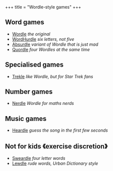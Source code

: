 +++
title = "Wordle-style games"
+++

## Word games

* [Wordle][wordle] *the original*
* [WordHurdle][wordhurdle] *six letters, not five*
* [Absurdle][absurdle] *variant of Wordle that is just mad*
* [Quordle][quordle] *four Wordles at the same time*

[wordle]: https://www.nytimes.com/games/wordle/index.html
[wordhurdle]: https://www.wordhurdle.in/
[absurdle]: https://qntm.org/absurdle
[quordle]: https://www.quordle.com/

## Specialised games

* [Trekle][trekle] *like Wordle, but for Star Trek fans*

[trekle]: https://treklegame.com/

## Number games

* [Nerdle][nerdle] *Wordle for maths nerds*

[nerdle]: https://nerdlegame.com/

## Music games

* [Heardle][heardle] *guess the song in the first few seconds*

[heardle]: https://www.heardle.app/

## Not for kids 《exercise discretion》

* [Sweardle][sweardle] *four letter words*
* [Lewdle][lewdle] *rude words, Urban Dictionary style*

[sweardle]: https://sweardle.com/
[lewdle]: https://www.lewdlegame.com/
